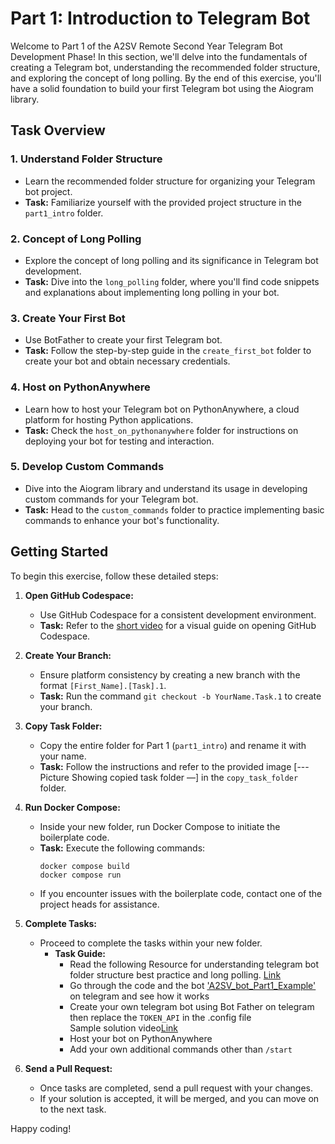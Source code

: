 # Part 1: Introduction to Telegram Bot

Welcome to Part 1 of the A2SV Remote Second Year Telegram Bot Development Phase! In this section, we'll delve into the fundamentals of creating a Telegram bot, understanding the recommended folder structure, and exploring the concept of long polling. By the end of this exercise, you'll have a solid foundation to build your first Telegram bot using the Aiogram library.

## Task Overview

### 1. Understand Folder Structure
   - Learn the recommended folder structure for organizing your Telegram bot project.
   - **Task:** Familiarize yourself with the provided project structure in the `part1_intro` folder.

### 2. Concept of Long Polling
   - Explore the concept of long polling and its significance in Telegram bot development.
   - **Task:** Dive into the `long_polling` folder, where you'll find code snippets and explanations about implementing long polling in your bot.

### 3. Create Your First Bot
   - Use BotFather to create your first Telegram bot.
   - **Task:** Follow the step-by-step guide in the `create_first_bot` folder to create your bot and obtain necessary credentials.

### 4. Host on PythonAnywhere
   - Learn how to host your Telegram bot on PythonAnywhere, a cloud platform for hosting Python applications.
   - **Task:** Check the `host_on_pythonanywhere` folder for instructions on deploying your bot for testing and interaction.

### 5. Develop Custom Commands
   - Dive into the Aiogram library and understand its usage in developing custom commands for your Telegram bot.
   - **Task:** Head to the `custom_commands` folder to practice implementing basic commands to enhance your bot's functionality.

## Getting Started

To begin this exercise, follow these detailed steps:

1. **Open GitHub Codespace:**
   - Use GitHub Codespace for a consistent development environment.
   - **Task:** Refer to the [short video](#) for a visual guide on opening GitHub Codespace.

2. **Create Your Branch:**
   - Ensure platform consistency by creating a new branch with the format `[First_Name].[Task].1`.
   - **Task:** Run the command `git checkout -b YourName.Task.1` to create your branch.

3. **Copy Task Folder:**
   - Copy the entire folder for Part 1 (`part1_intro`) and rename it with your name.
   - **Task:** Follow the instructions and refer to the provided image [--- Picture Showing copied task folder —] in the `copy_task_folder` folder.

4. **Run Docker Compose:**
   - Inside your new folder, run Docker Compose to initiate the boilerplate code.
   - **Task:** Execute the following commands:
     ```
     docker compose build
     docker compose run
     ```
   - If you encounter issues with the boilerplate code, contact one of the project heads for assistance.

5. **Complete Tasks:**
   - Proceed to complete the tasks within your new folder. <br>
        - **Task Guide:**<br>
             - Read the following Resource for understanding telegram bot folder structure best practice and long polling. [Link](#)<br>
             - Go through the code and the bot ['A2SV_bot_Part1_Example']() on telegram and see how it works <br>
             - Create your own telegram bot using Bot Father on telegram then replace the `TOKEN_API` in the .config file <br>
                     Sample solution video[Link](#) <br>
             - Host your bot on PythonAnywhere <br>
             - Add your own additional commands other than `/start`

6. **Send a Pull Request:**
   - Once tasks are completed, send a pull request with your changes.
   - If your solution is accepted, it will be merged, and you can move on to the next task.

Happy coding!
